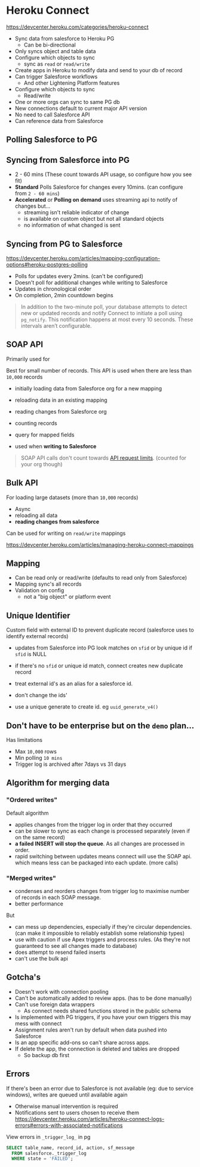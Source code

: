 # Heroku Connect

https://devcenter.heroku.com/categories/heroku-connect

- Sync data from salesforce to Heroku PG
  - Can be bi-directional
- Only syncs object and table data
- Configure which objects to sync
  - sync as `read` or `read/write`
- Create apps in Heroku to modify data and send to your db of record
- Can trigger Salesforce workflows
  - And other Lightening Platform features
- Configure which objects to sync
  - Read/write
- One or more orgs can sync to same PG db
- New connections default to current major API version
- No need to call Salesforce API
- Can reference data from Salesforce

## Polling Salesforce to PG

## Syncing from Salesforce into PG

- 2 - 60 mins (These count towards API usage, so configure how you see fit)
- **Standard** Polls Salesforce for changes every 10mins. (can configure from `2 - 60 mins`)
- **Accelerated** or **Polling on demand** uses streaming api to notify of changes but…
  - streaming isn't reliable indicator of change
  - is available on custom object but not all standard objects
  - no information of what changed is sent

## Syncing from PG to Salesforce

https://devcenter.heroku.com/articles/mapping-configuration-options#heroku-postgres-polling

- Polls for updates every 2mins. (can't be configured)
- Doesn't poll for additional changes while writing to Salesforce
- Updates in chronological order
- On completion, 2min countdown begins

> In addition to the two-minute poll, your database attempts to detect new or updated records and notify Connect to initiate a poll using `pg_notify`. This notification happens at most every 10 seconds. These intervals aren’t configurable.

## SOAP API

Primarily used for

Best for small number of records.
This API is used when there are less than `10,000` records

- initially loading data from Salesforce org for a new mapping
- reloading data in an existing mapping
- reading changes from Salesforce org

- counting records
- query for mapped fields
- used when **writing to Salesforce**

> SOAP API calls don't count towards [API request limits](https://developer.salesforce.com/docs/atlas.en-us.salesforce_app_limits_cheatsheet.meta/salesforce_app_limits_cheatsheet/salesforce_app_limits_platform_api.htm). (counted for your org though)

## Bulk API

For loading large datasets (more than `10,000` records)

- Async
- reloading all data
- **reading changes from salesforce**

Can be used for writing on `read/write` mappings

https://devcenter.heroku.com/articles/managing-heroku-connect-mappings

## Mapping

- Can be read only or read/write (defaults to read only from Salesforce)
- Mapping sync's all records
- Validation on config
  - not a "big object" or platform event

## Unique Identifier

Custom field with external ID to prevent duplicate record (salesforce uses to identify external records)

- updates from Salesforce into PG look matches on `sfid` or by unique id if `sfid` is NULL
- if there's no `sfid` or unique id match, connect creates new duplicate record

- treat external id's as an alias for a salesforce id.
- don't change the ids'
- use a unique generate to create id. eg `uuid_generate_v4()`

## Don't have to be enterprise but on the `demo` plan...

Has limitations

- Max `10,000` rows
- Min polling `10 mins`
- Trigger log is archived after 7days vs 31 days

## Algorithm for merging data

### "Ordered writes"

Default algorithm

- applies changes from the trigger log in order that they occurred
- can be slower to sync as each change is processed separately (even if on the same record)
- **a failed INSERT will stop the queue**. As all changes are processed in order.
- rapid switching between updates means connect will use the SOAP api. which means less can be packaged into each update. (more calls)

### "Merged writes"

- condenses and reorders changes from trigger log to maximise number of records in each SOAP message.
- better performance

But

- can mess up dependencies, especially if they're circular dependencies. (can make it impossible to reliably establish some relationship types)
- use with caution if use Apex triggers and process rules. (As they're not guaranteed to see all changes made to database)
- does attempt to resend failed inserts
- can't use the bulk api

## Gotcha's

- Doesn't work with connection pooling
- Can't be automatically added to review apps. (has to be done manually)
- Can't use foreign data wrappers
  - As connect needs shared functions stored in the public schema
- Is implemented with PG triggers, if you have your own triggers this may mess with connect
- Assignment rules aren't run by default when data pushed into Salesforce
- Is an app specific add-ons so can't share across apps.
- If delete the app, the connection is deleted and tables are dropped
  - So backup db first

## Errors

If there's been an error due to Salesforce is not available (eg: due to service windows), writes are queued until available again

- Otherwise manual intervention is required
- Notifications sent to users chosen to receive them
  https://devcenter.heroku.com/articles/heroku-connect-logs-errors#errors-with-associated-notifications

View errors in `_trigger_log_` in pg

```sql
SELECT table_name, record_id, action, sf_message
  FROM salesforce._trigger_log
  WHERE state = 'FAILED';
```
